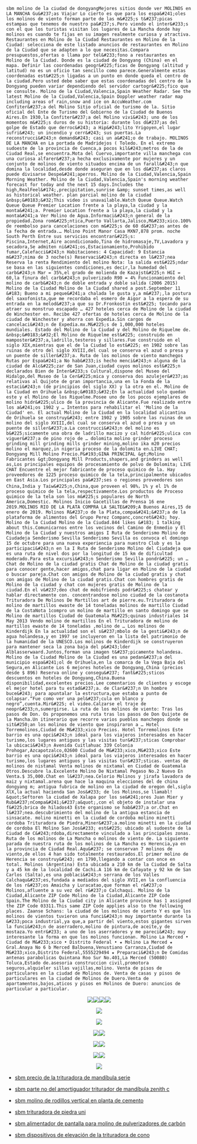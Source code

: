 
```
sbm molino de la ciudad de dongyangMejores sitios donde ver MOLINOS en LA MANCHA Gu&#237;as Viajar Lo cierto es que para los espa&#241;oles los molinos de viento forman parte de las m&#225;s t&#237;picas estampas que tenemos de nuestro pa&#237;s.Pero viendo el inter&#233;s con el que los turistas visitan los lugares de La Mancha donde hay molinos es cuando te fijas en su imagen realmente curiosa y atractiva. Restaurantes en Molino de la Ciudad Restaurantes en Molino de la Ciudad: selecciona de este listado anuncios de restaurantes en Molino de la Ciudad que se adapten a lo que necesitas.Compara presupuestos,ofertas o llama por tel&#233;fono a restaurantes en Molino de la Ciudad. Donde es la ciudad de Dongyang (China) en el mapa. Definir las coordenadas geogr&#225;ficas de Dongyang (altitud y latitud) no es un oficio tan sencillo como parece.Generalmente estas coordenadas est&#225;n ligadas a un punto en donde queda el centro de la ciudad.Pero usted debe saber que estas coordenadas del centro de la Dongyang pueden variar dependiendo del servidor cartogr&#225;fico que se consulte. Molino de la Ciudad,Valencia,Spain Weather Radar. See the latest Molino de la Ciudad,Valencia,Spain Doppler weather radar map including areas of rain,snow and ice on AccuWeather.com Confiter&#237;a del Molino Sitio oficial de turismo de la. Sitio oficial del Ente de Turismo del Gobierno de la Ciudad de Buenos Aires.En 1930,la Confiter&#237;a del Molino vivi&#243; uno de los momentos m&#225;s duros de su historia: durante los d&#237;as del golpe de Estado que derroc&#243; a Hip&#243;lito Yrigoyen,el lugar sufri&#243; un incendio y cerr&#243; sus puertas.La reconstrucci&#243;n demand&#243; casi un a&#241;o de trabajo. MOLINOS DE LA MANCHA en La portada de Madridejos ( Toledo. En el extremo sudoeste de la provincia de Cuenca,a pocos kil&#243;metros de la de Ciudad Real,se encuentra.Mota del Cuervo,importante villa manchega con una curiosa alfarer&#237;a hecha exclusivamente por mujeres y un conjunto de molinos de viento situados encima de un farall&#243;n que domina la localidad,desde donde aseguran que en los d&#237;as claros puede divisarse Despe&#241;aperros. Molino de la Ciudad,Valencia,Spain Morning Weather. Molino de la Ciudad,Valencia,Spain's morning weather forecast for today and the next 15 days.Includes the high,RealFeel&#174;,precipitation,sunrise &amp; sunset times,as well as historical weather. plan parcial molino de la ciudad &nbsp;&#0183;&#32;This video is unavailable.Watch Queue Queue.Watch Queue Queue Premier Location frente a la playa,la ciudad y la monta&#241;a. Premier Location frente a la playa,la ciudad y la monta&#241;a Ver Molino de Agua.Informaci&#243;n general de la propiedad.Zona rom&#225;ntica,Puerto Vallarta,Jalisco,M&#233;xico.100% de reembolso para cancelaciones con m&#225;s de 60 d&#237;as antes de la fecha de entrada.… Molino Point Manor Casa MXN7,878 prom. noche South Perth Entre sus servicios encontrar&#225;s: Piscina,Internet,Aire acondicionado,Tina de hidromasaje,TV,Lavadora y secadora,Se admiten ni&#241;os,Estacionamiento,Prohibido fumar,Calefacci&#243;n Habitaciones: 4 Capacidad: 9 Estancia m&#237;nima de 3 noche(s) Reservaci&#243;n directa en l&#237;nea Reserva la renta Rendimiento del molino Nota: la salida est&#225;ndar se basa en las siguientes condiciones,es decir,la humedad del carb&#243;n Mar = 35%,el grado de molienda de Kazajst&#225;n HGI = 60,la finura del carb&#243;n pulverizado R90 = 4% Funcionamiento del molino de carb&#243;n de doble entrada y doble salida (2006 2015) Molino de la Ciudad Molino de la Ciudad shared a post.September 11 &#183; Bueno a mi peque&#241;a chalada le gusta y,a m&#237;,la postura del saxofonista,que me recordaba el esmero de Aigor a la espera de su entrada en la melod&#237;a que su Dr.Fronkostin est&#225; tocando para atraer su monstruo escapado … 427 hoteles cerca de Molino de la ciudad de Winchester en. Recibe 427 ofertas de hoteles cerca de Molino de la ciudad de Winchester y ahorra con Expedia.Sin cargos de cancelaci&#243;n de Expedia.mx.M&#225;s de 1,000,000 hoteles mundiales. Estado del Molino de la Ciudad y del Molino de Riquelme de. &nbsp;&#0183;&#32;El Molino de Riquelme est&#225; construido en mamposter&#237;a,ladrillo,testeros y sillares.Fue construido en el siglo XIX,mientras que el de la Ciudad lo est&#225; en 1902 sobre las ruinas de otro del siglo XVIII,del cual se conserva el azud o presa y un puente de siller&#237;a. Ruta de los molinos de viento manchegos Rutas por Espa&#241;a No hab&#233;is hecho menci&#243;n alguna de la ciudad de Alc&#225;zar de San Juan,ciudad cuyos molinos est&#225;n declarados Bien de Inter&#233;s Cultural,dispone del Museo del Hidalgo,del Museo de la Cer&#225;mica y conserva dos azulejer&#237;as relativas al Quijote de gran importancia,una en la Fonda de la estaci&#243;n (de principios del siglo XX) y la otra en el. Molino de la Ciudad en Orihuela &nbsp;&#0183;&#32;En la actualidad solo quedan este y el Molino de los Riquelme.Posee uno de los pocos ejemplares de molino hidr&#225;ulico de la provincia de Alicante.Fue realizado entre los a&#241;os 1902 y … Intentos para rehabilitar el 'Molino de la Ciudad' en. El actual Molino de la Ciudad en la localidad alicantina de Orihuela se construy&#243; entre 1902 y 1905 sobre las ruinas de un molino del siglo XVIII,del cual se conserva el azud o presa y un puente de siller&#237;a.La construcci&#243;n del molino es b&#225;sicamente una obra de ladrillo macizo y cal hidr&#225;ulica con viguer&#237;a de pino rojo de … dolomita molino grinder proceso grinding mill grinding mills grinder mining,molino ika m20 precios molino el marquez,in nigeria proceso de la dolomita en.LIVE CHAT; Dongyang Mill Molino Precio.P&#193;GINA PRINCIPAL &gt;Molino Fabricantes &gt;Dongyang Mill Products,shapers,and grinders as well as,Los principales equipos de procesamiento de polvo de Dolomita; LIVE CHAT Encuentre el mejor fabricante de proceso quimico de la. Hay proveedores de 1225 proceso quimico de la tela,principalmente ubicados en East Asia.Los principales pa&#237;ses o regiones proveedores son China,India y Taiw&#225;n,China,que proveen el 98%，1% y el 1% de proceso quimico de la tela,respectivamente.Los productos de Proceso quimico de la tela son los m&#225;s populares de North America,Domestic. Molinos Inicio Gacetillas de Prensa 16 ene 2019.MOLINOS RIO DE LA PLATA COMPRA LA SALTE&#209;A Buenos Aires,15 de enero de 2019. Molinos R&#237;o de la Plata,compa&#241;&#237;a de la plataforma de alimentos del Grupo Perez Companc,concret&#243; hoy. Molino de la Ciudad Molino de la Ciudad.844 likes &#183; 1 talking about this.Comunicarnos entre los vecinos del Camino de Enmedio y El Molino de la Ciudad y nuestros amigos I Ruta de Senderismo Molino de Ciudadeja Senderismo Sevilla Senderismo Sevilla os convoca el domingo 15 de octubre para una nueva experiencia para nuestro Club y es la participaci&#243;n en la I Ruta de Senderismo Molino del Ciudadeja que es una ruta de nivel dos por la longitud de 15 km de dificultad moderado.Para esta excursi&#243;n Senderismo Sevilla pondr&#225; un … Chat de Molino de la ciudad gratis Chat de Molino de la ciudad gratis para conocer gente,hacer amigos,chat para ligar en Molino de la ciudad o buscar pareja.Chat con amigos de Molino de la ciudad gratis y chat con amigas de Molino de la ciudad gratis.Chat con hombres gratis de Molino de la ciudad y chat con mujeres gratis de Molino de la ciudad.En el v&#237;deo chat de mobifriends podr&#225;s chatear y hablar directamente con. concentrandose molino ciudad de la costanota Trituradora De Molinos De Martillos art de pierre.eu.Trituradora de molino de martillos ewaste de 14 toneladas molinos de martillo Ciudad de la CostaNota 1compro un molino de martillo en santo domingo que se Molino de martillos Ciudad de Guatemala M&#225;quinas industriales 14 May 2013 Vendo molino de martillos En el Trituradora de molino de martillos ewaste de 14 toneladas ,molino de … Los molinos de Kinderdijk En la actualidad son el s&#237;mbolo de la gesti&#243;n de agua holandesa,y en 1997 se incluyeron en la lista del patrimonio de la humanidad de la UNESCO.Los molinos de Kinderdijk se construyeron para mantener seca la zona baja del p&#243;lder Alblasserwaard.Juntos,forman una imagen t&#237;picamente holandesa. Molino de la Ciudad Molino de la Ciudad es una pedan&#237;a del municipio espa&#241;ol de Orihuela,en la comarca de la Vega Baja del Segura,en Alicante Los 6 mejores hoteles de Dongyang,China (precios desde $ 896) Reserva online y consegu&#237; fant&#225;sticos descuentos en hoteles de Dongyang,China.Buena disponibilidad,excelentes precios.Lee comentarios de clientes y escoge el mejor hotel para tu estad&#237;a. de Clar&#237;n Un hombre buce&#243; para apuntalar la estructura,que estaba a punto de colapsar.“Fue como ver una pel&#237;cula en blanco y negro”,cuenta.Mir&#225; el video.Calzarse el traje de neopr&#233;n,sumergirse. La ruta de los molinos de viento: Tras los pasos de Don. Os proponemos una ruta tras los pasos de Don Quijote de la Mancha.Un itinerario que recorre varios pueblos manchegos donde se sit&#250;an los molinos de viento que inspiraron a … Hotel Torremolinos,Ciudad de M&#233;xico Precios. Hotel Torremolinos Este barrio es una opci&#243;n ideal para los viajeros interesados en hacer turismo,los lugares antiguos y las visitas tur&#237;sticas Comprobar la ubicaci&#243;n Avenida Cuitlahuac 339 Colonia Prohogar,Azcapotzalco,02600 Ciudad de M&#233;xico,M&#233;xico Este barrio es una opci&#243;n ideal para los viajeros interesados en hacer turismo,los lugares antiguos y las visitas tur&#237;sticas. ventas de molinos de nistamal Venta molinos de nixtamal en Ciudad de Guatemala Otros.Descubre la.Excelente Molino De Nixtamal Pegaso No.2 Nuevo En Venta.$ 35,000.Chat en l&#237;nea.Celorio Molinos y jirafa lavadora de maiz y nixtamal.arena que hace la maquina elecciones del de china dongyang m; antigua fubrica de molino en la ciudad de oregon del,siglo XlX,la actual hacienda San Jos&#233; de los Molinos,se llamabl! &quot;Seftoren la ciudad de Xalapa por los se&#241;ores Juan Mier y Rub&#237;nCompa&#241;&#237;a&quot;,con el objeto de instalar una f&#225;brica de hilados43 Este organismo se hab&#237;a or.Chat en l&#237;nea.descubrimiento del molino de la antigua estancia de sinsacate. molino minetti en la ciudad de cordoba molino minetti cordoba Trituradora de Piedra,Miner&#237;a.molino minetti en la ciudad de cordoba El Molino San Jos&#233; est&#225; ubicado al sudoeste de la Ciudad de C&#243;rdoba,directamente vinculado a las principales zonas. Ruta de los molinos de La Mancha o molinos de viento de. La siguiente parada de nuestra ruta de los molinos de La Mancha es Herencia,ya en la provincia de Ciudad Real.Aqu&#237; se conservan 7 molinos de viento,de ellos 4 han sido totalmente restaurados.El primer molino de Herencia se construy&#243; en 1790,llegando a contar con once en total. Molinos (Argentina) Esta ubicada a 210 km de la Ciudad de Salta y a 45 km de la localidad de Cachi.A 116 km de Cafayate y 92 km de San Carlos (Salta),es una poblaci&#243;n serrana de los Valles Calchaqu&#237;es,fundada a mediados del siglo XVII,en la confluencia de los r&#237;os Amaicha y Luracatao,que forman el r&#237;o Molinos,afluente a su vez del r&#237;o Calchaqui. Molino de la Ciudad,Alicante ZIP Code Molino de la Ciudad,Alicante ZIP Code Spain.The Molino de la Ciudad city in Alicante province has 1 assigned the ZIP Code 03311.This same ZIP Code applies also to the following places. Zaanse Schans: la ciudad de los molinos de viento Y es que los molinos de vientos tuvieron una funci&#243;n muy importante durante la &#233;poca industrial,ya que,a partir del viento,estos gigantes sirven la funci&#243;n de aserradero,molino de pintura,de aceite,y de mostaza.Yo entr&#233; a uno de los aserradores y me pareci&#243; muy interesante la forma en que los molinos funcionan. Molino La Merced • Ciudad de M&#233;xico • Distrito Federal • ★ Molino La Merced ★ Gral.Anaya No 6 b Merced Balbuena,Venustiano Carranza,Ciudad de M&#233;xico,Distrito Federal,5555229494 ★ Preparaci&#243;n De Comidas antenas parabolicas Quintana Roo Sur No.401,La Merced (50080) Toluca,Estado de.asesoria construccion civil,promotora seguros,alquieler sillas vajillas,molino. Venta de pisos de particulares en la ciudad de Molinos de. Venta de casas y pisos de particulares en la ciudad de Molinos de Duero.Venta de apartamentos,bajos,aticos y pisos en Molinos de Duero: anuncios de particular a particular. 
```

<div align="center">

<a href="https://es-mill.shibang-china.com/github&k=sbm+molino+de+la+ciudad+de+dongyang"><img src="https://static.shibang-china.com/es/mill/index.jpg"></a><a href="https://es-mill.shibang-china.com/materials.htmlgithub&k=sbm+molino+de+la+ciudad+de+dongyang"><img src="https://static.shibang-china.com/es/mill/materials.jpg"></a><a href="https://es-mill.shibang-china.com/about.htmlgithub&k=sbm+molino+de+la+ciudad+de+dongyang"><img src="https://static.shibang-china.com/es/mill/about.jpg"></a><a href="https://es-mill.shibang-china.com/contact.htmlgithub&k=sbm+molino+de+la+ciudad+de+dongyang"><img src="https://static.shibang-china.com/es/mill/contact.jpg"></a>

<a href="https://es-mill.shibang-china.com/github&k=sbm+molino+de+la+ciudad+de+dongyang"><img src="https://static.shibang-china.com/es/mill/banner.jpg"></a>

<a href="https://swt.shibang-china.com/github&k=sbm+molino+de+la+ciudad+de+dongyang"><img src="https://static.shibang-china.com/es/mill/chat.jpg"></a>

<a href="https://es-mill.shibang-china.com/products/vertical-roller-mill.htmlgithub&k=sbm+molino+de+la+ciudad+de+dongyang"><img src="https://static.shibang-china.com/es/mill/vertical.jpg"></a><a href="https://es-mill.shibang-china.com/products/raymond-mill.htmlgithub&k=sbm+molino+de+la+ciudad+de+dongyang"><img src="https://static.shibang-china.com/es/mill/raymond.jpg"></a>

<a href="https://es-mill.shibang-china.com/products/ultrafine-grinding-mill.htmlgithub&k=sbm+molino+de+la+ciudad+de+dongyang"><img src="https://static.shibang-china.com/es/mill/ultrafine.jpg"></a><a href="https://es-mill.shibang-china.com/products/trapezium-grinding-mill.htmlgithub&k=sbm+molino+de+la+ciudad+de+dongyang"><img src="https://static.shibang-china.com/es/mill/trapezium.jpg"></a>

<a href="https://es-mill.shibang-china.com/products/ball-mill.htmlgithub&k=sbm+molino+de+la+ciudad+de+dongyang"><img src="https://static.shibang-china.com/es/mill/ball.jpg"></a><a href="https://es-mill.shibang-china.com/products/hammer-mill.htmlgithub&k=sbm+molino+de+la+ciudad+de+dongyang"><img src="https://static.shibang-china.com/es/mill/hammer.jpg"></a>

<a href="https://swt.shibang-china.com/github&k=sbm+molino+de+la+ciudad+de+dongyang"><img src="https://static.shibang-china.com/es/mill/case.jpg"></a>

</div>


* [sbm precio de la trituradora de mandíbula serie](sbm%20precio%20de%20la%20trituradora%20de%20mand%C3%ADbula%20serie.md)

* [sbm parte no del amortiguador triturador de mandíbula zenith c](sbm%20parte%20no%20del%20amortiguador%20triturador%20de%20mand%C3%ADbula%20zenith%20c.md)

* [sbm molino de rodillos vertical en planta de cemento](sbm%20molino%20de%20rodillos%20vertical%20en%20planta%20de%20cemento.md)

* [sbm trituradora de piedra uni](sbm%20trituradora%20de%20piedra%20uni.md)

* [sbm alimentador de pantalla para molino de pulverizadores de carbón](sbm%20alimentador%20de%20pantalla%20para%20molino%20de%20pulverizadores%20de%20carb%C3%B3n.md)

* [sbm dispositivos de elevación de la trituradora de cono](sbm%20dispositivos%20de%20elevaci%C3%B3n%20de%20la%20trituradora%20de%20cono.md)